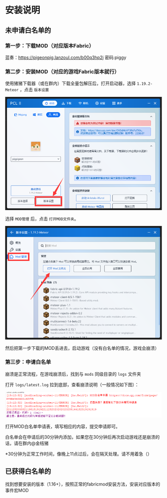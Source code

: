 # 安装说明

## 未申请白名单的

### 第一步：下载MOD（对应版本Fabric）

 蓝奏：https://pigeonpig.lanzoul.com/b00q3hp2j 密码:piggy

### 第二步：安装MOD（对应的游戏Fabric版本就行）

使用猪猪下载器（或在群内）下载全量包解压后，打开启动器，选择 `1.19.2-Meteor` ，点击 `版本设置` 

![](/public/examples/install1.png)

选择 `MOD管理` 后，点击 `打开MOD文件夹`。

![](/public/examples/install2.png)

然后把第一步下载的MOD丢进去，启动游戏（没有白名单的情况，游戏会崩溃）

### 第三步：申请白名单

崩溃是正常流程，在游戏崩溃后，找到与 `mods` 同级目录的 `logs` 文件夹

打开 `logs/latest.log` 拉到底部，查看崩溃说明（一般情况如下图）：

![](/public/examples/error1.png)

打开MOD白名单申请表，填写相应的内容，提交申请即可。

白名单会在申请后的30分钟内添加，如果您在30分钟后再次启动游戏还是崩溃的话，请在群内@金桔猪

*30分钟为正常工作时间，像晚上11点过后，会在隔天处理。请不用着急（）

## 已获得白名单的

找到想要安装的版本（1.16+），按照正常的fabricmod安装方法，安装对应版本的事件宏MOD
